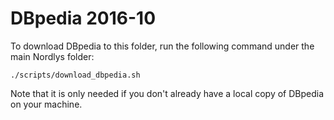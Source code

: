# DBpedia 2016-10

To download DBpedia to this folder, run the following command under the main Nordlys folder:

```
./scripts/download_dbpedia.sh
``` 

Note that it is only needed if you don't already have a local copy of DBpedia on your machine.
